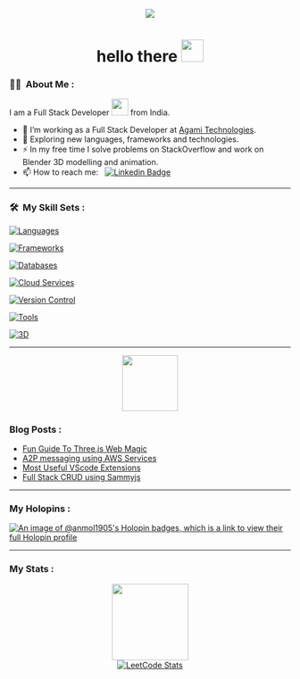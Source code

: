 <p align="center"><img src="https://media.giphy.com/media/xVRRDVP6lqtNQJrzN7/giphy.gif" /></p>

<h1 align="center">hello there <img src="https://media.giphy.com/media/hvRJCLFzcasrR4ia7z/giphy.gif" width="40"></h1>

### :man_technologist: &nbsp;About Me :

I am a Full Stack Developer <img src="https://media.giphy.com/media/WUlplcMpOCEmTGBtBW/giphy.gif" width="30"> from India.

- 🔭 I’m working as a Full Stack Developer at [Agami Technologies](https://agamitechnolies.com).
- 🌱 Exploring new languages, frameworks and technologies.
- ⚡ In my free time I solve problems on StackOverflow and work on Blender 3D modelling and animation.
- 📫 How to reach me: &nbsp; [![Linkedin Badge](https://img.shields.io/badge/-Anveeg-blue?style=flat&logo=Linkedin&logoColor=white)](https://www.linkedin.com/in/anveeg-sinha-669b801aa/)

---

### 🛠 &nbsp;My Skill Sets :

[![Languages](https://skillicons.dev/icons?i=js,dart,python,jquery,css,html)](https://skillicons.dev)

[![Frameworks](https://skillicons.dev/icons?i=react,vue,flutter,nodejs,alpinejs,electron,capacitorjs,express,graphql)](https://skillicons.dev)

[![Databases](https://skillicons.dev/icons?i=mongodb,mysql,sequelize)](https://skillicons.dev)

[![Cloud Services](https://skillicons.dev/icons?i=aws,azure,firebase,gcp)](https://skillicons.dev)

[![Version Control](https://skillicons.dev/icons?i=git,github,gitlab)](https://skillicons.dev)

[![Tools](https://skillicons.dev/icons?i=vscode,postman,androidstudio,nginx,docker,bash)](https://skillicons.dev)

[![3D](https://skillicons.dev/icons?i=blender,threejs)](https://skillicons.dev)



---
<p align="center"><img src="https://media.giphy.com/media/Ll88bcCbnV5U5UGsW7/giphy.gif" width="100"/></p>

### Blog Posts :
<!-- BLOG-POST-LIST:START -->
- [Fun Guide To Three.js Web Magic](https://blog.agamitechnologies.com/a-fun-guide-to-three-js-3d-web-magic/)
- [A2P messaging using AWS Services](https://blog.agamitechnologies.com/a2p-two-way-sms-using-amazon-aws-sdk-and-node-js/)
- [Most Useful VScode Extensions](https://medium.com/@agamitechnologies/some-vs-code-extensions-47ca16c89cd1)
- [Full Stack CRUD using Sammyjs](https://medium.com/@agamitechnologies/hey-sammy-2b5f0d30a10a)
<!-- BLOG-POST-LIST:END -->

---
### My Holopins :
[![An image of @anmol1905's Holopin badges, which is a link to view their full Holopin profile](https://holopin.me/anmol1905)](https://holopin.io/@anmol1905)

---
### My Stats :
<div align="center">
  
<img height="137px"
  src="https://stackoverflow-card.vercel.app/?userID=17498746&theme=dracula"
/>
  <br>
<a href=''>![LeetCode Stats](https://leetcode.card.workers.dev/anmol1905?theme=nord&font=source_code_pro&extension=null)</a>

</div>
